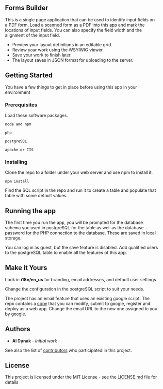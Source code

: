 ## Forms Builder

This is a single page application that can be used to identify input fields on a PDF form.  Load a scanned form as a PDF into this app and mark the locations of input fields.  You can also specify the field width and the alignment of the input field.

* Preview your layout definitions in an editable grid.
* Review your work using the WSYIWIG viewer.
* Save your work to finish later.
* The layout saves in JSON format for uploading to the server.

## Getting Started

You have a few things to get in place before using this app in your environment

### Prerequisites

Load these software packages.

```
node and npm
```

```
php
```

```
postgreSQL
```

```
apache or IIS
```

### Installing

Clone the repo to a folder under your web server and use npm to install it.

```
npm install
```

Find the SQL script in the repo and run it to create a table and populate that table with some default values.

## Running the app

The first time you run the app, you will be prompted for the database schema you used in postgreSQL for the table as well as the database password for the PHP connection to the database.  These are saved in local storage.

You can log in as guest, but the save feature is disabled.  Add qualified users to the postgreSQL table to enable all the features of this app. 


## Make it Yours

Look in **i18n/en_us** for branding, email addresses, and default user settings.

Change the configuration in the postgreSQL script to suit your needs.

The project has an email feature that uses an existing google script.  The repo contains a [copy](https://github.com/adynak/searchForms/blob/master/resources/scripts/script.gs) that you can modify, submit to google, register and deploy as a web app.  Change the email URL to the new one assigned to you by google.


## Authors

* **Al Dynak** - *Initial work* 

See also the list of [contributors](https://github.com/adynak/searchForms/contributors) who participated in this project.

## License

This project is licensed under the MIT License - see the [LICENSE.md](https://github.com/adynak/searchForms/blob/master/LICENSE) file for details

